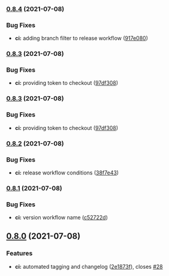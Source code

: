 ### [0.8.4](https://github.com/rymancl/terraform-provider-dotcommonitor/compare/v0.8.3...v0.8.4) (2021-07-08)


### Bug Fixes

* **ci:** adding branch filter to release workflow ([917e080](https://github.com/rymancl/terraform-provider-dotcommonitor/commit/917e0809fc17683ef8baab836bfd2d8bf446faad))

### [0.8.3](https://github.com/rymancl/terraform-provider-dotcommonitor/compare/v0.8.2...v0.8.3) (2021-07-08)


### Bug Fixes

* **ci:** providing token to checkout ([97df308](https://github.com/rymancl/terraform-provider-dotcommonitor/commit/97df3089b51fbcb2437a1cd0087698080fa603cf))

### [0.8.3](https://github.com/rymancl/terraform-provider-dotcommonitor/compare/v0.8.2...v0.8.3) (2021-07-08)


### Bug Fixes

* **ci:** providing token to checkout ([97df308](https://github.com/rymancl/terraform-provider-dotcommonitor/commit/97df3089b51fbcb2437a1cd0087698080fa603cf))

### [0.8.2](https://github.com/rymancl/terraform-provider-dotcommonitor/compare/v0.8.1...v0.8.2) (2021-07-08)


### Bug Fixes

* **ci:** release workflow conditions ([38f7e43](https://github.com/rymancl/terraform-provider-dotcommonitor/commit/38f7e43aa629b8a7cf1912d3e22efffc394e57b0))

### [0.8.1](https://github.com/rymancl/terraform-provider-dotcommonitor/compare/v0.8.0...v0.8.1) (2021-07-08)


### Bug Fixes

* **ci:** version workflow name ([c52722d](https://github.com/rymancl/terraform-provider-dotcommonitor/commit/c52722d85582a2ef07b614ad60018e92a1bd1aa6))

## [0.8.0](https://github.com/rymancl/terraform-provider-dotcommonitor/compare/v0.7.0...v0.8.0) (2021-07-08)


### Features

* **ci:** automated tagging and changelog ([2e1873f](https://github.com/rymancl/terraform-provider-dotcommonitor/commit/2e1873f5af1b4915f008477b48c8fe08a19c7973)), closes [#28](https://github.com/rymancl/terraform-provider-dotcommonitor/issues/28)
